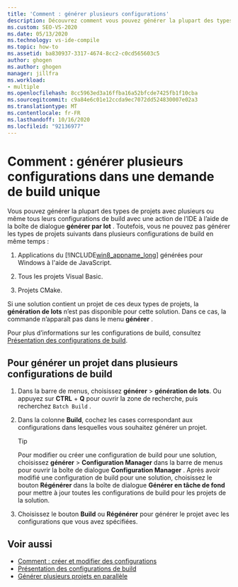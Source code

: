 ```yaml
---
title: 'Comment : générer plusieurs configurations'
description: Découvrez comment vous pouvez générer la plupart des types de projets avec plusieurs, voire tous, de leurs configurations de build avec une seule action de l’IDE.
ms.custom: SEO-VS-2020
ms.date: 05/13/2020
ms.technology: vs-ide-compile
ms.topic: how-to
ms.assetid: ba830937-3317-4674-8cc2-c0cd565603c5
author: ghogen
ms.author: ghogen
manager: jillfra
ms.workload:
- multiple
ms.openlocfilehash: 8cc5963ed3a16ffba16a52bfcde7425fb1f10cba
ms.sourcegitcommit: c9a84e6c01e12ccda9ec7072dd524830007e02a3
ms.translationtype: MT
ms.contentlocale: fr-FR
ms.lasthandoff: 10/16/2020
ms.locfileid: "92136977"
---
```

# <a name="how-to-build-multiple-configurations-in-a-single-build-request"></a>Comment : générer plusieurs configurations dans une demande de build unique

Vous pouvez générer la plupart des types de projets avec plusieurs ou même tous leurs configurations de build avec une action de l’IDE à l’aide de la boîte de dialogue **générer par lot** . Toutefois, vous ne pouvez pas générer les types de projets suivants dans plusieurs configurations de build en même temps :

1. Applications du [!INCLUDE[win8_appname_long](../debugger/includes/win8_appname_long_md.md)] générées pour Windows à l'aide de JavaScript.

2. Tous les projets Visual Basic.

3. Projets CMake.

Si une solution contient un projet de ces deux types de projets, la **génération de lots** n’est pas disponible pour cette solution. Dans ce cas, la commande n’apparaît pas dans le menu **générer** .

   Pour plus d’informations sur les configurations de build, consultez [Présentation des configurations de build](../ide/understanding-build-configurations.md).

## <a name="to-build-a-project-in-multiple-build-configurations"></a>Pour générer un projet dans plusieurs configurations de build

1. Dans la barre de menus, choisissez **générer**  >  **génération de lots**. Ou appuyez sur **CTRL** + **Q** pour ouvrir la zone de recherche, puis recherchez `Batch Build` .

2. Dans la colonne **Build**, cochez les cases correspondant aux configurations dans lesquelles vous souhaitez générer un projet.

    > [!TIP]
    > Pour modifier ou créer une configuration de build pour une solution, choisissez **générer**  >  **Configuration Manager** dans la barre de menus pour ouvrir la boîte de dialogue **Configuration Manager** . Après avoir modifié une configuration de build pour une solution, choisissez le bouton **Régénérer** dans la boîte de dialogue **Générer en tâche de fond** pour mettre à jour toutes les configurations de build pour les projets de la solution.

3. Choisissez le bouton **Build** ou **Régénérer** pour générer le projet avec les configurations que vous avez spécifiées.

## <a name="see-also"></a>Voir aussi

- [Comment : créer et modifier des configurations](../ide/how-to-create-and-edit-configurations.md)
- [Présentation des configurations de build](../ide/understanding-build-configurations.md)
- [Générer plusieurs projets en parallèle](../msbuild/building-multiple-projects-in-parallel-with-msbuild.md)